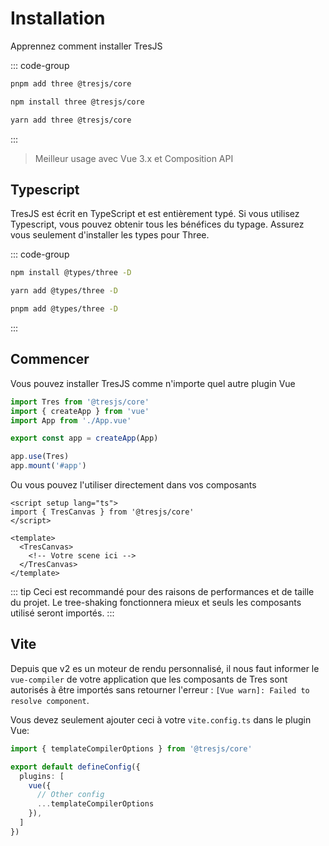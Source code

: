 # Installation

Apprennez comment installer TresJS

::: code-group

```bash [pnpm]
pnpm add three @tresjs/core
```

```bash [npm]
npm install three @tresjs/core
```

```bash [yarn]
yarn add three @tresjs/core
```

:::

> Meilleur usage avec Vue 3.x et Composition API

## Typescript

TresJS est écrit en TypeScript et est entièrement typé. Si vous utilisez Typescript, vous pouvez obtenir tous les bénéfices du typage. Assurez vous seulement d'installer les types pour Three.

::: code-group

```bash [npm]
npm install @types/three -D
```

```bash [yarn]
yarn add @types/three -D
```

```bash [pnpm]
pnpm add @types/three -D
```

:::

## Commencer

Vous pouvez installer TresJS comme n'importe quel autre plugin Vue

```ts
import Tres from '@tresjs/core'
import { createApp } from 'vue'
import App from './App.vue'

export const app = createApp(App)

app.use(Tres)
app.mount('#app')
```

Ou vous pouvez l'utiliser directement dans vos composants

```vue
<script setup lang="ts">
import { TresCanvas } from '@tresjs/core'
</script>

<template>
  <TresCanvas>
    <!-- Votre scene ici -->
  </TresCanvas>
</template>
```

::: tip
Ceci est recommandé pour des raisons de performances et de taille du projet. Le tree-shaking fonctionnera mieux et seuls les composants utilisé seront importés.
:::

## Vite

Depuis que v2 es un moteur de rendu personnalisé, il nous faut informer le `vue-compiler` de votre application que les composants de Tres sont autorisés à être importés sans retourner l'erreur : `[Vue warn]: Failed to resolve component`.

Vous devez seulement ajouter ceci à votre `vite.config.ts` dans le plugin Vue:

```ts
import { templateCompilerOptions } from '@tresjs/core'

export default defineConfig({
  plugins: [
    vue({
      // Other config
      ...templateCompilerOptions
    }),
  ]
})
```

